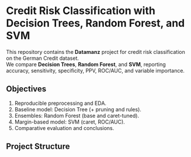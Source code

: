 # Credit Risk Classification with Decision Trees, Random Forest, and SVM

This repository contains the **Datamanz** project for credit risk classification on the German Credit dataset.  
We compare **Decision Trees**, **Random Forest**, and **SVM**, reporting accuracy, sensitivity, specificity, PPV, ROC/AUC, and variable importance.

## Objectives
1. Reproducible preprocessing and EDA.
2. Baseline model: Decision Tree (+ pruning and rules).
3. Ensembles: Random Forest (base and caret-tuned).
4. Margin-based model: SVM (caret, ROC/AUC).
5. Comparative evaluation and conclusions.

## Project Structure
